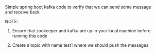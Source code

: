 Simple spring boot kafka code to verify that we can send some message and receive back 

NOTE: 

1.	Ensure that zookeeper and kafka are up in your local machine before running this code

2.	Create a topic with name test1 where we should push the messages 